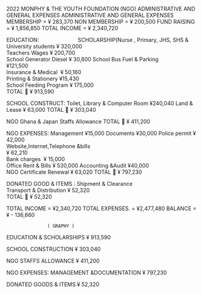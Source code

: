 2022 MONPHY & THE YOUTH FOUNDATION (NGO) ADMINISTRATIVE AND GENERAL EXPENSES ADMINISTRATIVE AND GENERAL EXPENSES
MEMBERSHIP = ¥ 283,370
NON MEMBERSHIP = ¥ 200,500
FUND RAISING = ¥ 1,856,850
TOTAL INCOME = ¥ 2,340,720

EDUCATION:                         
SCHOLARSHIP(Nurse , Primary, JHS, SHS & University students
¥ 320,000  
Teachers Wages
¥ 200,700  
School Generator Diesel
¥ 30,800
School Bus Fuel & Parking  
 ¥121,500  
Insurance & Medical 
¥ 50,160  
Printing & Stationery
¥15,430  
School Feeding Program
¥ 175,000  
TOTAL 🟰 ¥ 913,590

SCHOOL CONSTRUCT:
Toilet, Library & Computer Room ¥240,040
Land & Lease
¥ 63,000
TOTAL 🟰 ¥ 303,040

NGO Ghana & Japan Staffs Allowance
TOTAL 🟰 ¥ 411,200

NGO EXPENSES:
Management
¥15,000
Documents
¥30,000
Police permit
¥ 42,000  
Website,Internet,Telephone &bills  
¥ 62,210  
Bank charges 
¥ 15,000  
Office Rent & Bills
¥ 530,000
Accounting &Audit
¥40,000  
NGO Certificate Renewal
¥ 63,020
TOTAL 🟰 ¥ 797,230

DONATED GOOD & ITEMS :
Shipment & Clearance  
Transport & Distribution
¥ 52,320  
TOTAL 🟰 ¥ 52,320

TOTAL INCOME = ¥2,340,720
TOTAL EXPENSES. = ¥2,477,480
BALANCE = ¥ - 136,660

                   ( GRAPHY )

EDUCATION & SCHOLARSHIPS
¥ 913,590

SCHOOL CONSTRUCTION
¥ 303,040

NGO STAFFS ALLOWANCE
¥ 411,200

NGO EXPENSES:
MANAGEMENT &DOCUMENTATION
¥ 797,230

DONATED GOODS & ITEMS
¥ 52,320
